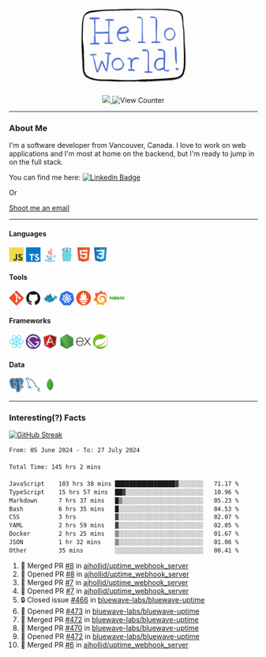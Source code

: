 <div align="center">
    <img src="./img/hello_world.webp" height="200px" width="">
    <div>
        <a href="https://www.linkedin.com/in/ajhollid">
            <img src="https://img.shields.io/badge/LinkedIn-blue"/>
        </a>
        <img src="https://komarev.com/ghpvc/?username=ajhollid&color=yellow" alt="View Counter">
    </div>
</div>

---

### About Me

I'm a software developer from Vancouver, Canada. I love to work on web applications and I'm most at home on the backend, but I'm ready to jump in on the full stack.

You can find me here: [![Linkedin Badge](https://img.shields.io/badge/-ajhollid-blue?style=flat&logo=Linkedin&logoColor=white)](https://www.linkedin.com/in/ajhollid)

Or

[Shoot me an email](mailto:ajhollid@gmail.com)

---

#### Languages

<div>
    <img src="./img/devicons/javascript-original.svg" width=30 height=30 alt="JavaScript">
    <img src="/img/devicons/typescript-original.svg" width=30 height=30 alt="TypeScript">
    <img src="./img/devicons/java-original.svg" width=30 height=30 alt="Java">
    <img src="./img/devicons/go-original.svg" width=30 height=30 alt="Golang">
    <img src="./img/devicons/html5-original.svg" width=30 height=30 alt="HTML 5">
    <img src="./img/devicons/css3-original.svg" width=30 height=30 alt="CSS 3">
</div>

#### Tools

<div>
    <img src="./img/devicons/git-original.svg" width=30 height=30 alt="Git">
    <img src="./img/devicons/github-original.svg" width=30 height=30 alt="Github">
    <img src="./img/devicons/docker-original.svg" width=30 
    height=30 alt="Docker">
    <img src="./img/devicons/kubernetes-original.svg" width=30 height=30 alt="K8">
    <img src="./img/devicons/prometheus-original.svg" width=30 height=30 alt="Prometheus">
    <img src="./img/devicons/grafana-original.svg" width=30 height=30 alt="Grafana">
    <img src="./img/devicons/nginx-original.svg" width=30 height=30 alt="Nginx">
</div>

#### Frameworks

<div>
    <img src="./img/devicons/react-original.svg" width=30 height=30 alt="React">
    <img src="./img/devicons/gatsby-original.svg" width=30 height=30 alt="Gatsby">
    <img src="./img/devicons/angularjs-original.svg" width=30 height=30 alt="AngularJS">
    <img src="./img/devicons/nodejs-original.svg" width=30 height=30 alt="NodeJS">
    <img src="./img/devicons/express-original.svg" width=30 height=30 alt="Express">
    <img src="./img/devicons/spring-original.svg" width=30 height=30 alt="Spring">
</div>

#### Data

<div>
    <img src="./img/devicons/postgresql-original.svg" width=30 height=30 alt="Postgresql">
    <img src="./img/devicons/mysql-original.svg" width=30 height=30 alt="Mysql">
    <img src="./img/devicons/mongodb-original.svg" width=30 height=30 alt="MongoDB">
</div>

---

### Interesting(?) Facts

[![GitHub Streak](http://github-readme-streak-stats.herokuapp.com?user=ajhollid)](https://git.io/streak-stats)

 <!--START_SECTION:waka-->

```txt
From: 05 June 2024 - To: 27 July 2024

Total Time: 145 hrs 2 mins

JavaScript    103 hrs 38 mins █████████████████▓░░░░░░░   71.17 %
TypeScript    15 hrs 57 mins  ██▓░░░░░░░░░░░░░░░░░░░░░░   10.96 %
Markdown      7 hrs 37 mins   █▒░░░░░░░░░░░░░░░░░░░░░░░   05.23 %
Bash          6 hrs 35 mins   █░░░░░░░░░░░░░░░░░░░░░░░░   04.53 %
CSS           3 hrs           ▓░░░░░░░░░░░░░░░░░░░░░░░░   02.07 %
YAML          2 hrs 59 mins   ▓░░░░░░░░░░░░░░░░░░░░░░░░   02.05 %
Docker        2 hrs 25 mins   ▒░░░░░░░░░░░░░░░░░░░░░░░░   01.67 %
JSON          1 hr 32 mins    ▒░░░░░░░░░░░░░░░░░░░░░░░░   01.06 %
Other         35 mins         ░░░░░░░░░░░░░░░░░░░░░░░░░   00.41 %
```

<!--END_SECTION:waka-->


<!--START_SECTION:activity-->
1. 🎉 Merged PR [#8](https://github.com/ajhollid/uptime_webhook_server/pull/8) in [ajhollid/uptime_webhook_server](https://github.com/ajhollid/uptime_webhook_server)
2. 💪 Opened PR [#8](https://github.com/ajhollid/uptime_webhook_server/pull/8) in [ajhollid/uptime_webhook_server](https://github.com/ajhollid/uptime_webhook_server)
3. 🎉 Merged PR [#7](https://github.com/ajhollid/uptime_webhook_server/pull/7) in [ajhollid/uptime_webhook_server](https://github.com/ajhollid/uptime_webhook_server)
4. 💪 Opened PR [#7](https://github.com/ajhollid/uptime_webhook_server/pull/7) in [ajhollid/uptime_webhook_server](https://github.com/ajhollid/uptime_webhook_server)
5. 🔒 Closed issue [#466](https://github.com/bluewave-labs/bluewave-uptime/issues/466) in [bluewave-labs/bluewave-uptime](https://github.com/bluewave-labs/bluewave-uptime)
6. 💪 Opened PR [#473](https://github.com/bluewave-labs/bluewave-uptime/pull/473) in [bluewave-labs/bluewave-uptime](https://github.com/bluewave-labs/bluewave-uptime)
7. 🎉 Merged PR [#472](https://github.com/bluewave-labs/bluewave-uptime/pull/472) in [bluewave-labs/bluewave-uptime](https://github.com/bluewave-labs/bluewave-uptime)
8. 🎉 Merged PR [#470](https://github.com/bluewave-labs/bluewave-uptime/pull/470) in [bluewave-labs/bluewave-uptime](https://github.com/bluewave-labs/bluewave-uptime)
9. 💪 Opened PR [#472](https://github.com/bluewave-labs/bluewave-uptime/pull/472) in [bluewave-labs/bluewave-uptime](https://github.com/bluewave-labs/bluewave-uptime)
10. 🎉 Merged PR [#6](https://github.com/ajhollid/uptime_webhook_server/pull/6) in [ajhollid/uptime_webhook_server](https://github.com/ajhollid/uptime_webhook_server)
<!--END_SECTION:activity-->
